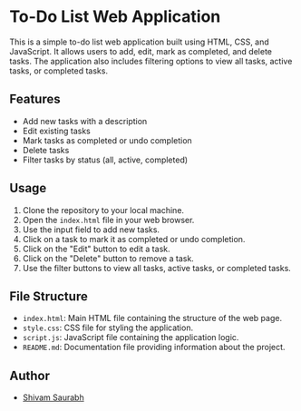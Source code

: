 # To-Do List Web Application

This is a simple to-do list web application built using HTML, CSS, and JavaScript. It allows users to add, edit, mark as completed, and delete tasks. The application also includes filtering options to view all tasks, active tasks, or completed tasks.

## Features

- Add new tasks with a description
- Edit existing tasks
- Mark tasks as completed or undo completion
- Delete tasks
- Filter tasks by status (all, active, completed)

## Usage

1. Clone the repository to your local machine.
2. Open the `index.html` file in your web browser.
3. Use the input field to add new tasks.
4. Click on a task to mark it as completed or undo completion.
5. Click on the "Edit" button to edit a task.
6. Click on the "Delete" button to remove a task.
7. Use the filter buttons to view all tasks, active tasks, or completed tasks.

## File Structure

- `index.html`: Main HTML file containing the structure of the web page.
- `style.css`: CSS file for styling the application.
- `script.js`: JavaScript file containing the application logic.
- `README.md`: Documentation file providing information about the project.

## Author

- [Shivam Saurabh](https://github.com/shivamsaurabh76)


